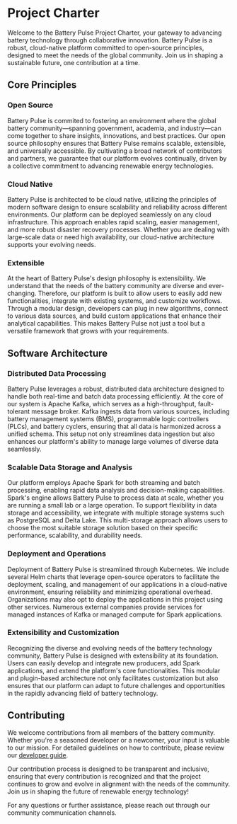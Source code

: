 # Project Charter

Welcome to the Battery Pulse Project Charter, your gateway to advancing battery technology through collaborative innovation. Battery Pulse is a robust, cloud-native platform committed to open-source principles, designed to meet the needs of the global community. Join us in shaping a sustainable future, one contribution at a time.

## Core Principles

### Open Source

Battery Pulse is commited to fostering an environment where the global battery community—spanning government, academia, and industry—can come together to share insights, innovations, and best practices. Our open source philosophy ensures that Battery Pulse remains scalable, extensible, and universally accessible. By cultivating a broad network of contributors and partners, we guarantee that our platform evolves continually, driven by a collective commitment to advancing renewable energy technologies.

### Cloud Native

Battery Pulse is architected to be cloud native, utilizing the principles of modern software design to ensure scalability and reliability across different environments. Our platform can be deployed seamlessly on any cloud infrastructure. This approach enables rapid scaling, easier management, and more robust disaster recovery processes. Whether you are dealing with large-scale data or need high availability, our cloud-native architecture supports your evolving needs.

### Extensible

At the heart of Battery Pulse's design philosophy is extensibility. We understand that the needs of the battery community are diverse and ever-changing. Therefore, our platform is built to allow users to easily add new functionalities, integrate with existing systems, and customize workflows. Through a modular design, developers can plug in new algorithms, connect to various data sources, and build custom applications that enhance their analytical capabilities. This makes Battery Pulse not just a tool but a versatile framework that grows with your requirements.

## Software Architecture

### Distributed Data Processing
Battery Pulse leverages a robust, distributed data architecture designed to handle both real-time and batch data processing efficiently. At the core of our system is Apache Kafka, which serves as a high-throughput, fault-tolerant message broker. Kafka ingests data from various sources, including battery management systems (BMS), programmable logic controllers (PLCs), and battery cyclers, ensuring that all data is harmonized across a unified schema. This setup not only streamlines data ingestion but also enhances our platform's ability to manage large volumes of diverse data seamlessly.

### Scalable Data Storage and Analysis
Our platform employs Apache Spark for both streaming and batch processing, enabling rapid data analysis and decision-making capabilities. Spark's engine allows Battery Pulse to process data at scale, whether you are running a small lab or a large operation. To support flexibility in data storage and accessibility, we integrate with multiple storage systems such as PostgreSQL and Delta Lake. This multi-storage approach allows users to choose the most suitable storage solution based on their specific performance, scalability, and durability needs.

### Deployment and Operations
Deployment of Battery Pulse is streamlined through Kubernetes. We include several Helm charts that leverage open-source operators to facilitate the deployment, scaling, and management of our applications in a cloud-native environment, ensuring reliability and minimizing operational overhead. Organizations may also opt to deploy the applications in this project using other services. Numerous external companies provide services for managed instances of Kafka or managed compute for Spark applications.

### Extensibility and Customization
Recognizing the diverse and evolving needs of the battery technology community, Battery Pulse is designed with extensibility at its foundation. Users can easily develop and integrate new producers, add Spark applications, and extend the platform's core functionalities. This modular and plugin-based architecture not only facilitates customization but also ensures that our platform can adapt to future challenges and opportunities in the rapidly advancing field of battery technology.

## Contributing

We welcome contributions from all members of the battery community. Whether you're a seasoned developer or a newcomer, your input is valuable to our mission. For detailed guidelines on how to contribute, please review our [developer guide](https://github.com/battery-pulse/developer-guide).

Our contribution process is designed to be transparent and inclusive, ensuring that every contribution is recognized and that the project continues to grow and evolve in alignment with the needs of the community. Join us in shaping the future of renewable energy technology!

For any questions or further assistance, please reach out through our community communication channels.
